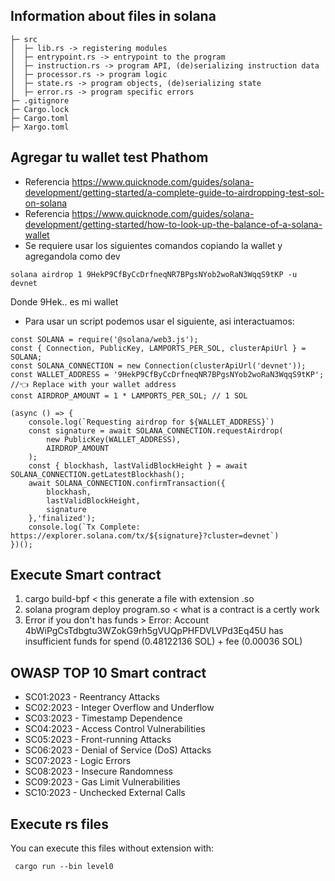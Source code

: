 ## Information about files in solana

```
├─ src
│  ├─ lib.rs -> registering modules
│  ├─ entrypoint.rs -> entrypoint to the program
│  ├─ instruction.rs -> program API, (de)serializing instruction data
│  ├─ processor.rs -> program logic
│  ├─ state.rs -> program objects, (de)serializing state
│  ├─ error.rs -> program specific errors
├─ .gitignore
├─ Cargo.lock
├─ Cargo.toml
├─ Xargo.toml
```

## Agregar tu wallet test Phathom
- Referencia https://www.quicknode.com/guides/solana-development/getting-started/a-complete-guide-to-airdropping-test-sol-on-solana
- Referencia https://www.quicknode.com/guides/solana-development/getting-started/how-to-look-up-the-balance-of-a-solana-wallet
- Se requiere usar los siguientes comandos copiando la wallet y agregandola como dev

```
solana airdrop 1 9HekP9CfByCcDrfneqNR7BPgsNYob2woRaN3WqqS9tKP -u devnet
```
Donde 9Hek.. es mi wallet 

- Para usar un script podemos usar el siguiente, asi interactuamos:
```
const SOLANA = require('@solana/web3.js');
const { Connection, PublicKey, LAMPORTS_PER_SOL, clusterApiUrl } = SOLANA;
const SOLANA_CONNECTION = new Connection(clusterApiUrl('devnet'));
const WALLET_ADDRESS = '9HekP9CfByCcDrfneqNR7BPgsNYob2woRaN3WqqS9tKP'; //👈 Replace with your wallet address
const AIRDROP_AMOUNT = 1 * LAMPORTS_PER_SOL; // 1 SOL 

(async () => {
    console.log(`Requesting airdrop for ${WALLET_ADDRESS}`)
    const signature = await SOLANA_CONNECTION.requestAirdrop(
        new PublicKey(WALLET_ADDRESS),
        AIRDROP_AMOUNT
    );
    const { blockhash, lastValidBlockHeight } = await SOLANA_CONNECTION.getLatestBlockhash();
    await SOLANA_CONNECTION.confirmTransaction({
        blockhash,
        lastValidBlockHeight,
        signature
    },'finalized');
    console.log(`Tx Complete: https://explorer.solana.com/tx/${signature}?cluster=devnet`)
})();
```


## Execute Smart contract

1. cargo build-bpf  < this generate a file with extension .so
2. solana program deploy program.so  < what is a contract is a certly work 
3. Error if you don't has funds > Error: Account 4bWiPgCsTdbgtu3WZokG9rh5gVUQpPHFDVLVPd3Eq45U has insufficient funds for spend (0.48122136 SOL) + fee (0.00036 SOL)


## OWASP TOP 10 Smart contract

- SC01:2023 - Reentrancy Attacks
- SC02:2023 - Integer Overflow and Underflow
- SC03:2023 - Timestamp Dependence
- SC04:2023 - Access Control Vulnerabilities
- SC05:2023 - Front-running Attacks
- SC06:2023 - Denial of Service (DoS) Attacks
- SC07:2023 - Logic Errors
- SC08:2023 - Insecure Randomness
- SC09:2023 - Gas Limit Vulnerabilities
- SC10:2023 - Unchecked External Calls

## Execute rs files
You can execute this files without extension with:
```
 cargo run --bin level0
```
